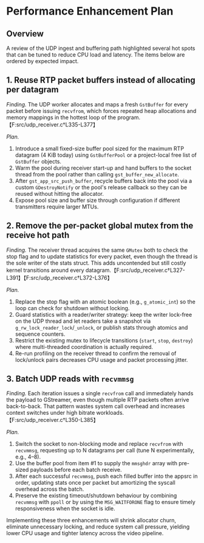 # Performance Enhancement Plan

## Overview
A review of the UDP ingest and buffering path highlighted several hot spots that can be tuned to reduce CPU load and latency. The items below are ordered by expected impact.

## 1. Reuse RTP packet buffers instead of allocating per datagram
*Finding.* The UDP worker allocates and maps a fresh `GstBuffer` for every packet before issuing `recvfrom`, which forces repeated heap allocations and memory mappings in the hottest loop of the program.【F:src/udp_receiver.c†L335-L377】

*Plan.*
1. Introduce a small fixed-size buffer pool sized for the maximum RTP datagram (4 KiB today) using `GstBufferPool` or a project-local free list of `GstBuffer` objects.
2. Warm the pool during receiver start-up and hand buffers to the socket thread from the pool rather than calling `gst_buffer_new_allocate`.
3. After `gst_app_src_push_buffer`, recycle buffers back into the pool via a custom `GDestroyNotify` or the pool's release callback so they can be reused without hitting the allocator.
4. Expose pool size and buffer size through configuration if different transmitters require larger MTUs.

## 2. Remove the per-packet global mutex from the receive hot path
*Finding.* The receiver thread acquires the same `GMutex` both to check the stop flag and to update statistics for every packet, even though the thread is the sole writer of the stats struct. This adds uncontended but still costly kernel transitions around every datagram.【F:src/udp_receiver.c†L327-L391】【F:src/udp_receiver.c†L372-L376】

*Plan.*
1. Replace the stop flag with an atomic boolean (e.g., `g_atomic_int`) so the loop can check for shutdown without locking.
2. Guard statistics with a reader/writer strategy: keep the writer lock-free on the UDP thread and let readers take a snapshot via `g_rw_lock_reader_lock`/`_unlock`, or publish stats through atomics and sequence counters.
3. Restrict the existing mutex to lifecycle transitions (`start`, `stop`, `destroy`) where multi-threaded coordination is actually required.
4. Re-run profiling on the receiver thread to confirm the removal of lock/unlock pairs decreases CPU usage and packet processing jitter.

## 3. Batch UDP reads with `recvmmsg`
*Finding.* Each iteration issues a single `recvfrom` call and immediately hands the payload to GStreamer, even though multiple RTP packets often arrive back-to-back. That pattern wastes system call overhead and increases context switches under high bitrate workloads.【F:src/udp_receiver.c†L350-L385】

*Plan.*
1. Switch the socket to non-blocking mode and replace `recvfrom` with `recvmmsg`, requesting up to N datagrams per call (tune N experimentally, e.g., 4–8).
2. Use the buffer pool from item #1 to supply the `mmsghdr` array with pre-sized payloads before each batch receive.
3. After each successful `recvmmsg`, push each filled buffer into the appsrc in order, updating stats once per packet but amortizing the syscall overhead across the batch.
4. Preserve the existing timeout/shutdown behaviour by combining `recvmmsg` with `ppoll` or by using the `MSG_WAITFORONE` flag to ensure timely responsiveness when the socket is idle.

Implementing these three enhancements will shrink allocator churn, eliminate unnecessary locking, and reduce system call pressure, yielding lower CPU usage and tighter latency across the video pipeline.
